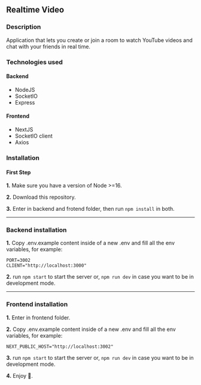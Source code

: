## Realtime Video

### Description

Application that lets you create or join a room to watch YouTube videos and chat with your friends in real time.

### Technologies used

#### Backend

*   NodeJS
*   SocketIO
*   Express

#### Frontend

*   NextJS
*   SocketIO client
*   Axios

### Installation

#### First Step

**1.** Make sure you have a version of Node >=16.

**2.** Download this repository.

**3.** Enter in backend and frotend folder, then run `npm install` in both.

---

### Backend installation

**1.** Copy .env.example content inside of a new .env and fill all the env variables, for example:

```plaintext
PORT=3002
CLIENT="http://localhost:3000"
```

**2.** run `npm start` to start the server or, `npm run dev` in case you want to be in development mode.

---

### Frontend installation

**1.** Enter in frontend folder.

**2.** Copy .env.example content inside of a new .env and fill all the env variables, for example:

```plaintext
NEXT_PUBLIC_HOST="http://localhost:3002"
```

**3.** run `npm start` to start the server or, `npm run dev` in case you want to be in development mode.

**4.** Enjoy 👀.
